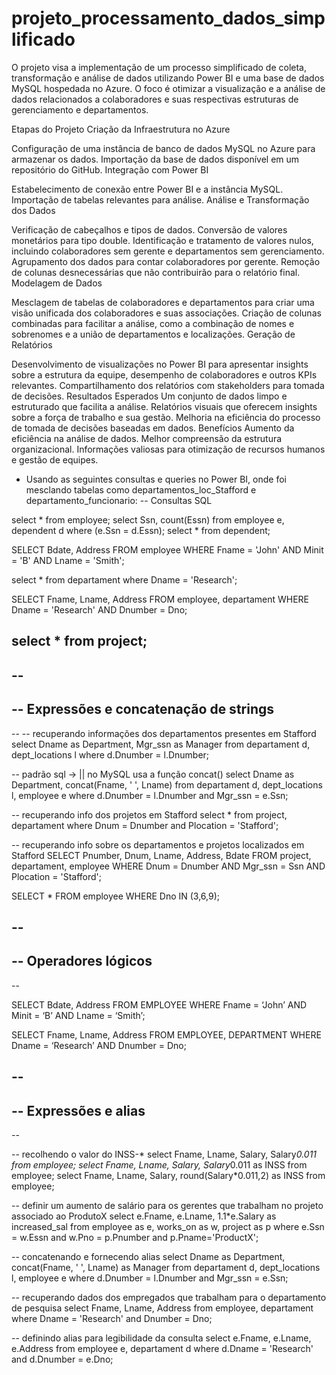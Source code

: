 # projeto_processamento_dados_simplificado

O projeto visa a implementação de um processo simplificado de coleta, transformação e análise de dados utilizando Power BI e uma base de dados MySQL hospedada no Azure. O foco é otimizar a visualização e a análise de dados relacionados a colaboradores e suas respectivas estruturas de gerenciamento e departamentos.

Etapas do Projeto
Criação da Infraestrutura no Azure

Configuração de uma instância de banco de dados MySQL no Azure para armazenar os dados.
Importação da base de dados disponível em um repositório do GitHub.
Integração com Power BI

Estabelecimento de conexão entre Power BI e a instância MySQL.
Importação de tabelas relevantes para análise.
Análise e Transformação dos Dados

Verificação de cabeçalhos e tipos de dados.
Conversão de valores monetários para tipo double.
Identificação e tratamento de valores nulos, incluindo colaboradores sem gerente e departamentos sem gerenciamento.
Agrupamento dos dados para contar colaboradores por gerente.
Remoção de colunas desnecessárias que não contribuirão para o relatório final.
Modelagem de Dados

Mesclagem de tabelas de colaboradores e departamentos para criar uma visão unificada dos colaboradores e suas associações.
Criação de colunas combinadas para facilitar a análise, como a combinação de nomes e sobrenomes e a união de departamentos e localizações.
Geração de Relatórios

Desenvolvimento de visualizações no Power BI para apresentar insights sobre a estrutura da equipe, desempenho de colaboradores e outros KPIs relevantes.
Compartilhamento dos relatórios com stakeholders para tomada de decisões.
Resultados Esperados
Um conjunto de dados limpo e estruturado que facilita a análise.
Relatórios visuais que oferecem insights sobre a força de trabalho e sua gestão.
Melhoria na eficiência do processo de tomada de decisões baseadas em dados.
Benefícios
Aumento da eficiência na análise de dados.
Melhor compreensão da estrutura organizacional.
Informações valiosas para otimização de recursos humanos e gestão de equipes.
 
  - Usando as seguintes consultas e queries no Power BI, onde foi mesclando tabelas como departamentos_loc_Stafford e departamento_funcionario:
    -- Consultas SQL

select * from employee;
select Ssn, count(Essn) from employee e, dependent d where (e.Ssn = d.Essn);
select * from dependent;

SELECT Bdate, Address FROM employee
WHERE Fname = 'John' AND Minit = 'B' AND Lname = 'Smith';

select * from departament where Dname = 'Research';

SELECT Fname, Lname, Address
FROM employee, departament
WHERE Dname = 'Research' AND Dnumber = Dno;

select * from project;
--
--
--
-- Expressões e concatenação de strings
--
--
-- recuperando informações dos departamentos presentes em Stafford
select Dname as Department, Mgr_ssn as Manager from departament d, dept_locations l
where d.Dnumber = l.Dnumber;

-- padrão sql -> || no MySQL usa a função concat()
select Dname as Department, concat(Fname, ' ', Lname) from departament d, dept_locations l, employee e
where d.Dnumber = l.Dnumber and Mgr_ssn = e.Ssn;

-- recuperando info dos projetos em Stafford
select * from project, departament where Dnum = Dnumber and Plocation = 'Stafford';

-- recuperando info sobre os departamentos e projetos localizados em Stafford
SELECT Pnumber, Dnum, Lname, Address, Bdate
FROM project, departament, employee
WHERE Dnum = Dnumber AND Mgr_ssn = Ssn AND
Plocation = 'Stafford';

SELECT * FROM employee WHERE Dno IN (3,6,9);

--
--
-- Operadores lógicos
--
--

SELECT Bdate, Address
FROM EMPLOYEE
WHERE Fname = ‘John’ AND Minit = ‘B’ AND Lname = ‘Smith’;

SELECT Fname, Lname, Address
FROM EMPLOYEE, DEPARTMENT
WHERE Dname = ‘Research’ AND Dnumber = Dno;

--
--
-- Expressões e alias
--
--

-- recolhendo o valor do INSS-*
select Fname, Lname, Salary, Salary*0.011 from employee;
select Fname, Lname, Salary, Salary*0.011 as INSS from employee;
select Fname, Lname, Salary, round(Salary*0.011,2) as INSS from employee;

-- definir um aumento de salário para os gerentes que trabalham no projeto associado ao ProdutoX
select e.Fname, e.Lname, 1.1*e.Salary as increased_sal from employee as e,
works_on as w, project as p where e.Ssn = w.Essn and w.Pno = p.Pnumber and p.Pname='ProductX';

-- concatenando e fornecendo alias
select Dname as Department, concat(Fname, ' ', Lname) as Manager from departament d, dept_locations l, employee e
where d.Dnumber = l.Dnumber and Mgr_ssn = e.Ssn;

-- recuperando dados dos empregados que trabalham para o departamento de pesquisa
select Fname, Lname, Address from employee, departament
	where Dname = 'Research' and Dnumber = Dno;

-- definindo alias para legibilidade da consulta
select e.Fname, e.Lname, e.Address from employee e, departament d
	where d.Dname = 'Research' and d.Dnumber = e.Dno;



